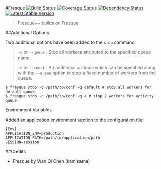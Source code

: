 #Fresque [![Build Status](https://travis-ci.org/kamisama/Fresque.png?branch=master)](https://travis-ci.org/kamisama/Fresque) [![Coverage Status](https://coveralls.io/repos/kamisama/Fresque/badge.png?branch=fix-travis)](https://coveralls.io/r/kamisama/Fresque?branch=fix-travis) [![Dependency Status](https://www.versioneye.com/php/fresque:fresque/badge.png)](https://www.versioneye.com/php/fresque:fresque) [![Latest Stable Version](https://poser.pugx.org/fresque/fresque/v/stable.png)](https://packagist.org/packages/fresque/fresque)

> Fresque++ builds on Fresque

##Additional Options

Two additional options have been added to the `stop` command:

> `-q` or `--queue` : Stop all workers attributed to the specified queue name.

> `-o` or `--count` : An additional optional which can be specified along with the `--queue` option to stop a fixed number of workers from the queue.

	$ fresque stop -c /path/to/conf -q default # stop all workers for default queue
	$ fresque stop -c /path/to/conf -q a # stop 2 workers for activity queue

Environment Variables

Added an application environment section to the configuration file:

    [Env]
    APPLICATION_ENV=production 
    APPLICATION_PATH=/path/to/application/path
    SESSION=session

##Credits

* Fresque by Wan Qi Chen (kamisama)
